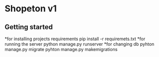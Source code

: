 # Shopeton v1



## Getting started
*for installing projects requirements
pip install -r requiremets.txt
*for running the server
python manage.py runserver
*for changing db
pyhton manage.py migrate
pyhton manage.py makemigrations
